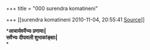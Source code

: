 +++
title = "000 surendra komatineni"

+++
[[surendra komatineni	2010-11-04, 20:55:41 [Source](https://groups.google.com/g/bvparishat/c/OPXafLmALUg)]]



***आचार्यवर्येभ्यः प्रणामाः\|  
सर्वेभ्यः दीपावली शुभाकांङ्क्षाः\|**  
*

